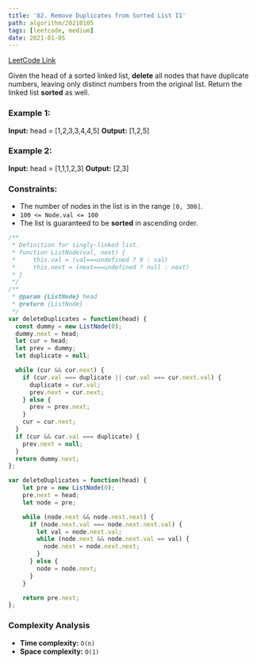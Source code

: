 ```yaml
---
title: '82. Remove Duplicates from Sorted List II'
path: algorithm/20210105
tags: [leetcode, medium]
date: 2021-01-05
---
```


[LeetCode Link](https://leetcode.com/problems/remove-duplicates-from-sorted-list-ii/)

Given the head of a sorted linked list, **delete** all nodes that have duplicate numbers, leaving only distinct numbers from the original list. Return the linked list **sorted** as well.

### Example 1:

**Input:** head = [1,2,3,3,4,4,5]
**Output:** [1,2,5]

### Example 2:

**Input:** head = [1,1,1,2,3]
**Output:** [2,3]

### Constraints:

- The number of nodes in the list is in the range `[0, 300]`.
- `100 <= Node.val <= 100`
- The list is guaranteed to be **sorted** in ascending order.

```javascript
/**
 * Definition for singly-linked list.
 * function ListNode(val, next) {
 *     this.val = (val===undefined ? 0 : val)
 *     this.next = (next===undefined ? null : next)
 * }
 */
/**
 * @param {ListNode} head
 * @return {ListNode}
 */
var deleteDuplicates = function(head) {
  const dummy = new ListNode(0);
  dummy.next = head;
  let cur = head;
  let prev = dummy;
  let duplicate = null;

  while (cur && cur.next) {
    if (cur.val === duplicate || cur.val === cur.next.val) {
      duplicate = cur.val;
      prev.next = cur.next;
    } else {
      prev = prev.next;
    }
    cur = cur.next;
  }
  if (cur && cur.val === duplicate) {
    prev.next = null;
  }
  return dummy.next;
};
```

```javascript
var deleteDuplicates = function(head) {
    let pre = new ListNode(0);
    pre.next = head;
    let node = pre;

    while (node.next && node.next.next) {
      if (node.next.val === node.next.next.val) {
        let val = node.next.val;
        while (node.next && node.next.val == val) {
          node.next = node.next.next;
        }
      } else {
        node = node.next;
      }
    }

    return pre.next;
};
```

### Complexity Analysis

- **Time complexity:** `O(n)`
- **Space complexity:** `O(1)`
